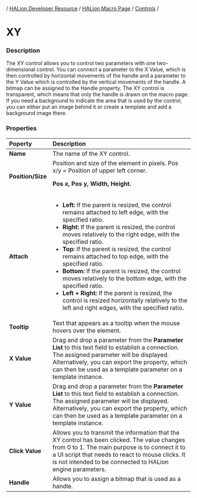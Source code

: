 / [HALion Developer Resource](../../HALion-Developer-Resource.md) / [HALion Macro Page](./HALion-Macro-Page.md) / [Controls](./Controls.md) /

# XY

### Description

The XY control allows you to control two parameters with one two-dimensional control. You can connect a parameter to the X Value, which is then controlled by horizontal movements of the handle and a parameter to the Y Value which is controlled by the vertical movements of the handle. A bitmap can be assigned to the Handle property. The XY control is transparent, which means that only the handle is drawn on the macro page. If you need a background to indicate the area that is used by the control, you can either put an image behind it or create a template and add a background image there.

### Properties

|Poperty|Description|
|:-|:-|
|**Name**|The name of the XY control.|
|**Position/Size**|Position and size of the element in pixels. Pos x/y = Position of upper left corner.<p>**Pos x, Pos y, Width, Height.**</p>|
|**Attach**|<ul><li>**Left:** If the parent is resized, the control remains attached to left edge, with the specified ratio.</li><li>**Right:** If the parent is resized, the control moves relatively to the right edge, with the specified ratio.</li><li>**Top:** If the parent is resized, the control remains attached to top edge, with the specified ratio.</li><li>**Bottom:** If the parent is resized, the control moves relatively to the bottom edge, with the specified ratio.</li><li>**Left + Right:** If the parent is resized, the control is resized horizontally relatively to the left and right edges, with the specified ratio.</li>|<li>**Top + Bottom:** If the parent is resized, the control is resized vertically relatively to the top and bottom edges, with the specified ratio.</li></ul>|
|**Tooltip**|Text that appears as a tooltip when the mouse hovers over the element.|
|**X Value**|Drag and drop a parameter from the **Parameter List** to this text field to establish a connection. The assigned parameter will be displayed. Alternatively, you can export the property, which can then be used as a template parameter on a template instance.|
|**Y Value**|Drag and drop a parameter from the **Parameter List** to this text field to establish a connection. The assigned parameter will be displayed. Alternatively, you can export the property, which can then be used as a template parameter on a template instance.|
|**Click Value**|Allows you to transmit the information that the XY control has been clicked. The value changes from 0 to 1. The main purpose is to connect it to a UI script that needs to react to mouse clicks. It is not intended to be connected to HALion engine parameters.|
|**Handle**|Allows you to assign a bitmap that is used as a handle.|